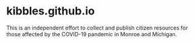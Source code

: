 # kibbles.github.io
This is an independent effort to collect and publish citizen resources for those affected by the COVID-19 pandemic in Monroe and Michigan.
